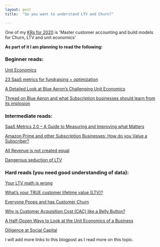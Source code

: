 ```yaml
---
layout: post
title:  "So you want to understand LTV and Churn?"

---
```


One of my [KRs for 2020](https://manassaloi.com/2020/01/15/personal-OKRs-2020.html) is 'Master customer accounting and build models for Churn, LTV and unit economics'

**As part of it I am planning to read the following:**

### Beginner reads:

[Unit Economics](https://www.investingcity.org/post/unit-economics)

[23 SaaS metrics for fundraising + optimization](https://www.intercom.com/blog/saas-metrics-for-fundraising/)

[A Detailed Look at Blue Apron’s Challenging Unit Economics](https://www.linkedin.com/pulse/detailed-look-blue-aprons-challenging-unit-economics-daniel-mccarthy/)

[Thread on Blue Apron and what Subscription businesses should learn from its implosion](https://twitter.com/adam_keesling/status/1176992941488738304)

### Intermediate reads:

[SaaS Metrics 2.0 – A Guide to Measuring and Improving what Matters](https://www.forentrepreneurs.com/saas-metrics-2/)

[Amazon Prime and other Subscription Businesses: How do you Value a Subscriber?](https://25iq.com/2017/07/15/amazon-prime-and-other-subscription-businesses-how-do-you-value-a-subscriber/)

[All Revenue is not created equal](http://abovethecrowd.com/2011/05/24/all-revenue-is-not-created-equal-the-keys-to-the-10x-revenue-club/)

[Dangerous seduction of LTV](http://abovethecrowd.com/2012/09/04/the-dangerous-seduction-of-the-lifetime-value-ltv-formula/)

### Hard reads (you need good understanding of data):

[Your LTV math is wrong](https://bostonvcblog.typepad.com/vc/2015/10/your-ltv-math-is-wrong.html)

[What’s your TRUE customer lifetime value (LTV)?](https://www.forentrepreneurs.com/ltv/)

[Everyone Poops and has Customer Churn](https://25iq.com/2017/01/27/everyone-poops-and-has-customer-churn-and-a-dozen-notes/)

[Why is Customer Acquisition Cost (CAC) like a Belly Button?](https://25iq.com/2016/12/09/why-is-customer-acquisition-cost-cac-like-a-belly-button/)

[A Half-Dozen Ways to Look at the Unit Economics of a Business](https://25iq.com/2016/12/31/a-half-dozen-ways-to-look-at-the-unit-economics-of-a-business/)

[Diligence at Social Capital](https://medium.com/swlh/diligence-at-social-capital-part-1-accounting-for-user-growth-4a8a449fddfc)

I will add more links to this blogpost as I read more on this topic.
